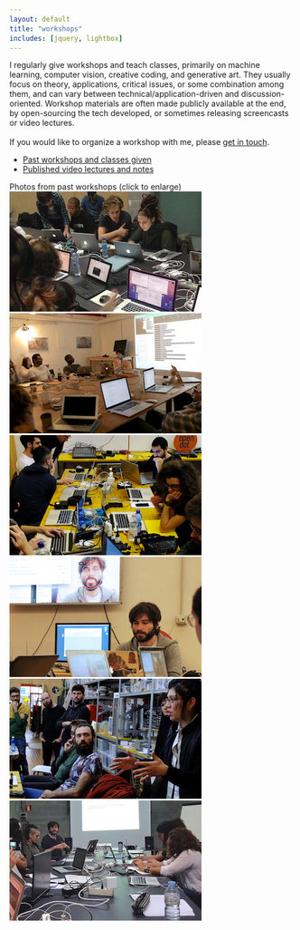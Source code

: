 ```yaml
---
layout: default
title: "workshops"
includes: [jquery, lightbox]
---
```


<div id="work">
	<div id="workshops_about">
		I regularly give workshops and teach classes, primarily on machine learning, computer vision, creative coding, and generative art. They usually focus on theory, applications, critical issues, or some combination among them, and can vary between technical/application-driven and discussion-oriented. Workshop materials are often made publicly available at the end, by open-sourcing the tech developed, or sometimes releasing screencasts or video lectures.
		<br/><br/>
		If you would like to organize a workshop with me, please <a href="mailto:kogan dot gene at gmail dot com">get in touch</a>.
	</div>
	<div class="workshops_section">
		<ul>
			<li><a href="/cv/#teaching">Past workshops and classes given</a></li>
			<li><a href="https://ml4a.github.io/classes">Published video lectures and notes</a></li>
		</ul>
	</div>
	<div class="workshops_section">
		<div class="workshops_heading">Photos from past workshops (click to enlarge)</div>
		<a href="/images/workshops/influencers2.jpg" rel="lightbox[ws]"><img src="/images/workshops/thumb_influencers2.jpg" /></a>
		<a href="/images/workshops/altai1.jpg" rel="lightbox[ws]"><img src="/images/workshops/thumb_altai1.jpg" /></a>
		<a href="/images/workshops/opendot2.jpg" rel="lightbox[ws]"><img src="/images/workshops/thumb_opendot2.jpg" /></a>
		<a href="/images/workshops/opendot1.jpg" rel="lightbox[ws]"><img src="/images/workshops/thumb_opendot1.jpg" /></a>	
		<a href="/images/workshops/opendot3.jpg" rel="lightbox[ws]"><img src="/images/workshops/thumb_opendot3.jpg" /></a>
		<a href="/images/workshops/influencers1.jpg" rel="lightbox[ws]"><img src="/images/workshops/thumb_influencers1.jpg" /></a>	
	</div>
</div>